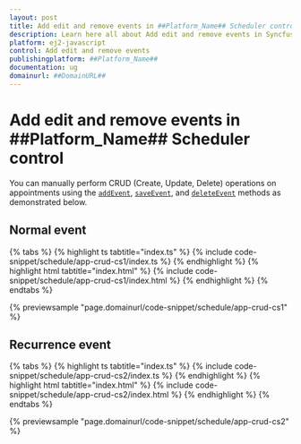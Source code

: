 ```yaml
---
layout: post
title: Add edit and remove events in ##Platform_Name## Scheduler control | Syncfusion
description: Learn here all about Add edit and remove events in Syncfusion ##Platform_Name## Scheduler control of Syncfusion Essential JS 2 and more.
platform: ej2-javascript
control: Add edit and remove events 
publishingplatform: ##Platform_Name##
documentation: ug
domainurl: ##DomainURL##
---
```


# Add edit and remove events in ##Platform_Name## Scheduler control

You can manually perform CRUD (Create, Update, Delete) operations on appointments using the [`addEvent`](https://ej2.syncfusion.com/documentation/api/schedule#addevent), [`saveEvent`](https://ej2.syncfusion.com/documentation/api/schedule#saveevent), and [`deleteEvent`](https://ej2.syncfusion.com/documentation/api/schedule#deleteevent) methods as demonstrated below.

## Normal event

{% tabs %}
{% highlight ts tabtitle="index.ts" %}
{% include code-snippet/schedule/app-crud-cs1/index.ts %}
{% endhighlight %}
{% highlight html tabtitle="index.html" %}
{% include code-snippet/schedule/app-crud-cs1/index.html %}
{% endhighlight %}
{% endtabs %}
          
{% previewsample "page.domainurl/code-snippet/schedule/app-crud-cs1" %}

## Recurrence event

{% tabs %}
{% highlight ts tabtitle="index.ts" %}
{% include code-snippet/schedule/app-crud-cs2/index.ts %}
{% endhighlight %}
{% highlight html tabtitle="index.html" %}
{% include code-snippet/schedule/app-crud-cs2/index.html %}
{% endhighlight %}
{% endtabs %}
          
{% previewsample "page.domainurl/code-snippet/schedule/app-crud-cs2" %}
